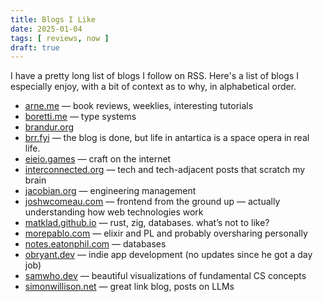 ```yaml
---
title: Blogs I Like
date: 2025-01-04
tags: [ reviews, now ]
draft: true
---
```


I have a pretty long list of blogs I follow on RSS. Here's a list of blogs I especially
enjoy, with a bit of context as to why, in alphabetical order.

* [arne.me](https://arne.me) — book reviews, weeklies, interesting tutorials
* [boretti.me](https://boretti.me) — type systems
* [brandur.org](https://brandur.org)
* [brr.fyi](https://brr.fyi) — the blog is done, but life in antartica is a space opera in
  real life.
* [eieio.games](https://eieio.games) — craft on the internet
* [interconnected.org](https://interconnected.org) — tech and tech-adjacent posts that
  scratch my brain
* [jacobian.org](https://jacobian.org) — engineering management
* [joshwcomeau.com](https://joshwcomeau.com) — frontend from the ground up — actually
  understanding how web technologies work
* [matklad.github.io](https://matklad.github.io) — rust, zig, databases. what’s not to
  like?
* [morepablo.com](https://morepablo.com) — elixir and PL and probably oversharing
  personally
* [notes.eatonphil.com](https://notes.eatonphil.com) — databases
* [obryant.dev](https://obryant.dev) — indie app development (no updates since he got a
  day job)
* [samwho.dev](https://samwho.dev) — beautiful visualizations of fundamental CS concepts
* [simonwillison.net](https://simonwillison.net) — great link blog, posts on LLMs
